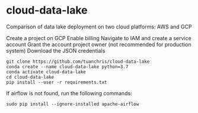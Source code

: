 # cloud-data-lake
Comparison of data lake deployment on two cloud platforms: AWS and GCP

Create a project on GCP
Enable billing
Navigate to IAM and create a service account
Grant the account project owner (not recommended for production system)
Download the JSON credentials



```
git clone https://github.com/tuanchris/cloud-data-lake
conda create --name cloud-data-lake python=3.7
conda activate cloud-data-lake
cd cloud-data-lake
pip install --user -r requirements.txt
```

If airflow is not found, run the following commands:
```
sudo pip install --ignore-installed apache-airflow
```
